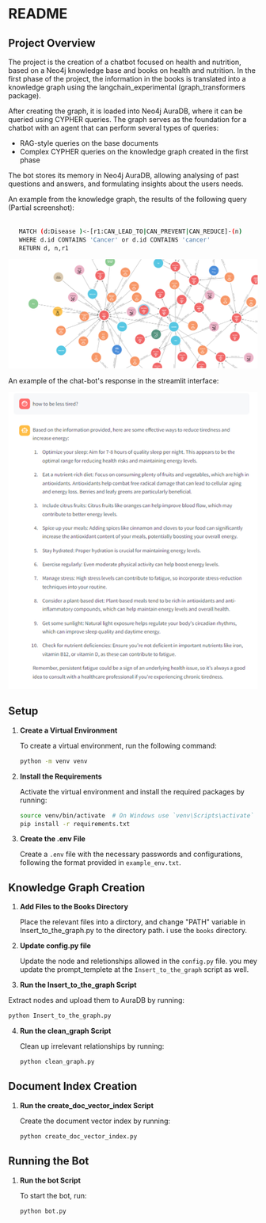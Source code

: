 # README

## Project Overview

The project is the creation of a chatbot focused on health and nutrition, based on a Neo4j knowledge base and books on health and nutrition. In the first phase of the project, the information in the books is translated into a knowledge graph using the langchain_experimental (graph_transformers package).

After creating the graph, it is loaded into Neo4j AuraDB, where it can be queried using CYPHER queries. The graph serves as the foundation for a chatbot with an agent that can perform several types of queries:
- RAG-style queries on the base documents
- Complex CYPHER queries on the knowledge graph created in the first phase

The bot stores its memory in Neo4j AuraDB, allowing analysing of past questions and answers, and formulating insights about the users needs.

An example  from the knowledge graph, the results of the following query (Partial screenshot):

```bash

   MATCH (d:Disease )<-[r1:CAN_LEAD_TO|CAN_PREVENT|CAN_REDUCE]-(n)
   WHERE d.id CONTAINS 'Cancer' or d.id CONTAINS 'cancer'
   RETURN d, n,r1

   ```
![alt text](<examples/bloom-visualisation - cancer.png>)

An example of the chat-bot's response in the streamlit interface:

![alt text](examples/chatbot.png)

## Setup

1. **Create a Virtual Environment**

   To create a virtual environment, run the following command:
   ```bash
   python -m venv venv
   ```

2. **Install the Requirements**

   Activate the virtual environment and install the required packages by running:
   ```bash
   source venv/bin/activate  # On Windows use `venv\Scripts\activate`
   pip install -r requirements.txt
   ```

3. **Create the .env File**

   Create a `.env` file with the necessary passwords and configurations, following the format provided in `example_env.txt`.

## Knowledge Graph Creation

1. **Add Files to the Books Directory**

   Place the relevant files into a dirctory, and change "PATH" variable in Insert_to_the_graph.py to the directory path. i use the `books` directory.

2. **Update config.py file**

   Update the node and reletionships allowed in the `config.py` file.
   you mey update the prompt_templete at the `Insert_to_the_graph` script as well.


3.  **Run the Insert_to_the_graph Script**

   Extract nodes and upload them to AuraDB by running:
   
   ```bash
   python Insert_to_the_graph.py
   ```

4. **Run the clean_graph Script**

   Clean up irrelevant relationships by running:
   ```bash
   python clean_graph.py
   ```

## Document Index Creation

1. **Run the create_doc_vector_index Script**

   Create the document vector index by running:
   ```bash
   python create_doc_vector_index.py
   ```

## Running the Bot

1. **Run the bot Script**

   To start the bot, run:
   ```bash
   python bot.py
   ```
